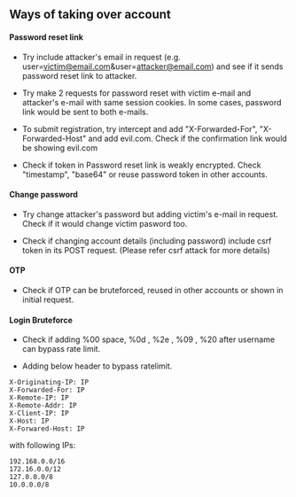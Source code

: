 ## Ways of taking over account

#### Password reset link

- Try include attacker's email in request (e.g. user=victim@email.com&user=attacker@email.com) and see if it sends password reset link to attacker. 

- Try make 2 requests for password reset with victim e-mail and attacker's e-mail with same session cookies. In some cases, password link would be sent to both e-mails.

- To submit registration, try intercept and add "X-Forwarded-For", "X-Forwarded-Host" and add evil.com. Check if the confirmation link would be showing evil.com

- Check if token in Password reset link is weakly encrypted. Check "timestamp", "base64" or reuse password token in other accounts.

#### Change password
- Try change attacker's password but adding victim's e-mail in request. Check if it would change victim pasword too.

- Check if changing account details (including password) include csrf token in its POST request. (Please refer csrf attack for more details)

#### OTP
- Check if OTP can be bruteforced, reused in other accounts  or shown in initial request.

#### Login Bruteforce
- Check if adding %00 space, %0d , %2e , %09 , %20 after username can bypass rate limit.

- Adding below header to bypass ratelimit. 

```
X-Originating-IP: IP
X-Forwarded-For: IP
X-Remote-IP: IP
X-Remote-Addr: IP
X-Client-IP: IP
X-Host: IP
X-Forwared-Host: IP
```
with following IPs:

```
192.168.0.0/16
172.16.0.0/12
127.0.0.0/8
10.0.0.0/8
```
